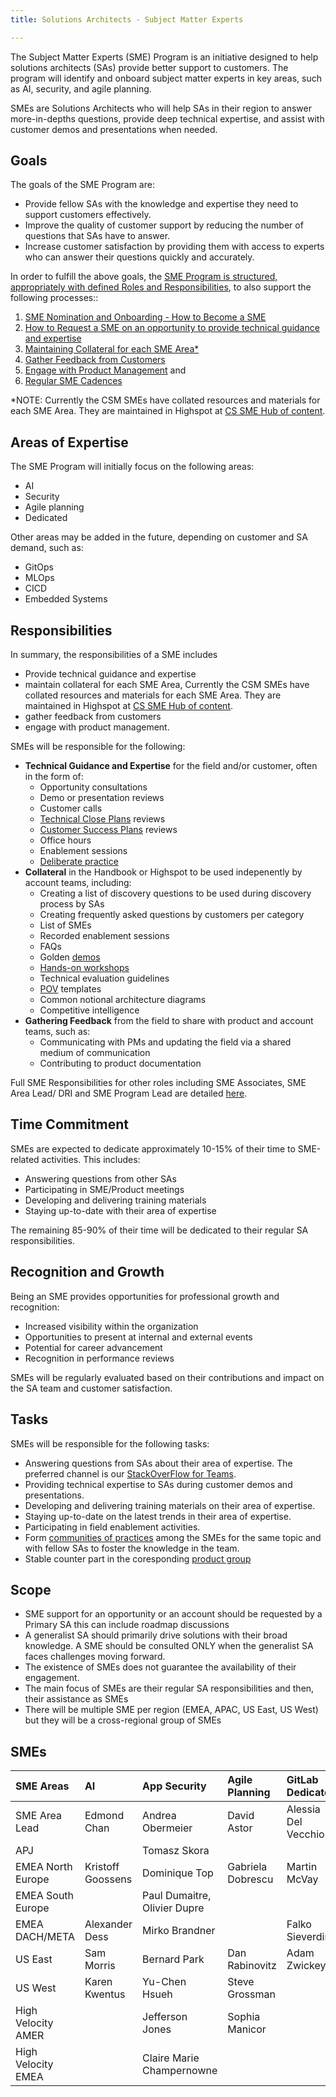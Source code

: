 ```yaml
---
title: Solutions Architects - Subject Matter Experts

---
```


The Subject Matter Experts (SME) Program is an initiative designed to help solutions architects (SAs) provide better support to customers. The program will identify and onboard subject matter experts in key areas, such as AI, security, and agile planning. 

SMEs are Solutions Architects who will help SAs in their region to answer more-in-depths questions, provide deep technical expertise, and assist with customer demos and presentations when needed.

## Goals

The goals of the SME Program are:

- Provide fellow SAs with the knowledge and expertise they need to support customers effectively.  
- Improve the quality of customer support by reducing the number of questions that SAs have to answer.  
- Increase customer satisfaction by providing them with access to experts who can answer their questions quickly and accurately.

In order to fulfill the above goals, the [SME Program is structured, appropriately with defined Roles and Responsibilities](/handbook/solutions-architects/sa-practices/subject-matter-experts/sme-program.md), to also support the following processes::

1. [SME Nomination and Onboarding \- How to Become a SME](/handbook/solutions-architects/sa-practices/subject-matter-experts/sme-program/#sme-selection)  
2. [How to Request a SME on an opportunity to provide technical guidance and expertise](/handbook/solutions-architects/sa-practices/subject-matter-experts/sme-request/)  
3. [Maintaining Collateral for each SME Area\*](/handbook/solutions-architects/sa-practices/subject-matter-experts/sme-collateral/)  
4. [Gather Feedback from Customers](/handbook/solutions-architects/sa-practices/subject-matter-experts/sme-customer-feedback/)  
5. [Engage with Product Management](/handbook/solutions-architects/sa-practices/subject-matter-experts/sme-engage-pm/) and  
6. [Regular SME Cadences](/handbook/solutions-architects/sa-practices/subject-matter-experts/sme-cadences/)

\*NOTE: Currently the CSM SMEs have collated resources and materials for each SME Area. They are maintained in Highspot at [CS SME Hub of content](https://gitlab.highspot.com/items/667095b95cc9b08c87d40b68?lfrm=srp.0).

## Areas of Expertise

The SME Program will initially focus on the following areas:

- AI  
- Security  
- Agile planning  
- Dedicated

Other areas may be added in the future, depending on customer and SA demand, such as:

- GitOps  
- MLOps  
- CICD  
- Embedded Systems

## Responsibilities

In summary, the responsibilities of a SME includes

- Provide technical guidance and expertise  
- maintain collateral for each SME Area, Currently the CSM SMEs have collated resources and materials for each SME Area. They are maintained in Highspot at [CS SME Hub of content](https://gitlab.highspot.com/items/667095b95cc9b08c87d40b68?lfrm=srp.0).  
- gather feedback from customers  
- engage with product management.

SMEs will be responsible for the following:

- **Technical Guidance and Expertise** for the field and/or customer, often in the form of:  
  - Opportunity consultations  
  - Demo or presentation reviews  
  - Customer calls  
  - [Technical Close Plans](/handbook/solutions-architects/sa-practices/technical-close-plan/) reviews  
  - [Customer Success Plans](/handbook/solutions-architects/sa-practices/customer-success-plan/) reviews  
  - Office hours  
  - Enablement sessions  
  - [Deliberate practice](/handbook/solutions-architects/sa-practices/deliberate-practice/)  
- **Collateral** in the Handbook or Highspot to be used indepenently by account teams, including:  
  - Creating a list of discovery questions to be used during discovery process by SAs  
  - Creating frequently asked questions by customers per category  
  - List of SMEs  
  - Recorded enablement sessions  
  - FAQs  
  - Golden [demos](/handbook/solutions-architects/demonstrations/)  
  - [Hands-on workshops](/handbook/solutions-architects/tools-and-resources/workshop/)  
  - Technical evaluation guidelines  
  - [POV](/handbook/solutions-architects/tools-and-resources/pov/) templates  
  - Common notional architecture diagrams  
  - Competitive intelligence  
- **Gathering Feedback** from the field to share with product and account teams, such as:  
  - Communicating with PMs and updating the field via a shared medium of communication  
  - Contributing to product documentation

Full SME Responsibilities for other roles including SME Associates, SME Area Lead/ DRI and SME Program Lead are detailed [here](/handbook/solutions-architects/sa-practices/subject-matter-experts/sme-program/#sme-responsibilities).

## Time Commitment

SMEs are expected to dedicate approximately 10-15% of their time to SME-related activities. This includes:

- Answering questions from other SAs  
- Participating in SME/Product meetings  
- Developing and delivering training materials  
- Staying up-to-date with their area of expertise

The remaining 85-90% of their time will be dedicated to their regular SA responsibilities.

## Recognition and Growth

Being an SME provides opportunities for professional growth and recognition:

- Increased visibility within the organization  
- Opportunities to present at internal and external events  
- Potential for career advancement  
- Recognition in performance reviews

SMEs will be regularly evaluated based on their contributions and impact on the SA team and customer satisfaction.

## Tasks

SMEs will be responsible for the following tasks:

- Answering questions from SAs about their area of expertise. The preferred channel is our [StackOverFlow for Teams](/handbook/solutions-architects/tools-and-resources/\#stack-overflow-for-teams).  
- Providing technical expertise to SAs during customer demos and presentations.  
- Developing and delivering training materials on their area of expertise.  
- Staying up-to-date on the latest trends in their area of expertise.  
- Participating in field enablement activities.  
- Form [communities of practices](/handbook/solutions-architects/sa-practices/communities-of-practice/) among the SMEs for the same topic and with fellow SAs to foster the knowledge in the team.  
- Stable counter part in the coresponding [product group](/handbook/product/categories/\#devops-stages)

## Scope

- SME support for an opportunity or an account should be requested by a Primary SA this can include roadmap discussions  
- A generalist SA should primarily drive solutions with their broad knowledge. A SME should be consulted ONLY when the generalist SA faces challenges moving forward.  
- The existence of SMEs does not guarantee the availability of their engagement.  
- The main focus of SMEs are their regular SA responsibilities and then, their assistance as SMEs  
- There will be multiple SME per region (EMEA, APAC, US East, US West) but they will be a cross-regional group of SMEs

## SMEs

| SME Areas | AI | App Security | Agile Planning | GitLab Dedicated |
| :---- | :---- | :---- | :---- | :---- |
| SME Area Lead | Edmond Chan | Andrea Obermeier | David Astor | Alessia Del Vecchio |
| APJ |  | Tomasz Skora |  |  |
| EMEA North Europe | Kristoff Goossens | Dominique Top | Gabriela Dobrescu | Martin McVay |
| EMEA South Europe |  | Paul Dumaitre, Olivier Dupre |  |  |
| EMEA DACH/META | Alexander Dess | Mirko Brandner |  | Falko Sieverding |
| US East | Sam Morris | Bernard Park | Dan Rabinovitz | Adam Zwickey |
| US West | Karen Kwentus | Yu-Chen Hsueh | Steve Grossman |  |
| High Velocity AMER |  | Jefferson Jones | Sophia Manicor |  |
| High Velocity EMEA |  | Claire Marie Champernowne |  |  |
